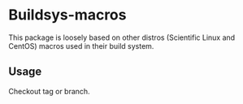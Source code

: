 # Buildsys-macros
This package is loosely based on other distros (Scientific Linux and CentOS) macros used in their build system.

## Usage
Checkout tag or branch.
